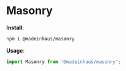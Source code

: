 # Masonry

**Install**:

```bash
npm i @madeinhaus/masonry
```

**Usage**:

```javascript
import Masonry from '@madeinhaus/masonry';
```
